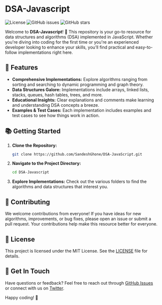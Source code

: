 # DSA-Javascript

![License](https://img.shields.io/badge/license-MIT-blue.svg)
![GitHub issues](https://img.shields.io/github/issues/SandeshGhone/DSA-Javascript)
![GitHub stars](https://img.shields.io/github/stars/SandeshGhone/DSA-Javascript)

Welcome to **DSA-Javascript**! 🚀 This repository is your go-to resource for data structures and algorithms (DSA) implemented in JavaScript. Whether you're diving into coding for the first time or you're an experienced developer looking to enhance your skills, you’ll find practical and easy-to-follow implementations right here.

## 🚀 Features

- **Comprehensive Implementations:** Explore algorithms ranging from sorting and searching to dynamic programming and graph theory.
- **Data Structures Galore:** Implementations include arrays, linked lists, stacks, queues, hash tables, trees, and more.
- **Educational Insights:** Clear explanations and comments make learning and understanding DSA concepts a breeze.
- **Examples & Test Cases:** Each implementation includes examples and test cases to see how things work in action.

## 📚 Getting Started

1. **Clone the Repository:**
   ```bash
   git clone https://github.com/SandeshGhone/DSA-JavaScript.git

2. **Navigate to the Project Directory:**
    ```bash
    cd DSA-Javascript

3. **Explore Implementations:**
    Check out the various folders to find the algorithms and data structures that interest you.

## 🤝 Contributing

We welcome contributions from everyone! If you have ideas for new algorithms, improvements, or bug fixes, please open an issue or submit a pull request. Your contributions help make this resource better for everyone.

## 📄 License

This project is licensed under the MIT License. See the [LICENSE](LICENSE) file for details.

## 💬 Get In Touch

Have questions or feedback? Feel free to reach out through [GitHub Issues](https://github.com/SandeshGhone/DSA-Javascript/issues) or connect with us on [Twitter](https://x.com/SandeshGho69791).


Happy coding! 🌟
